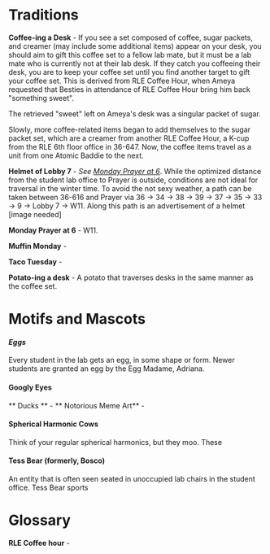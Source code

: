 # Traditions
**Coffee-ing a Desk** - 
If you see a set composed of coffee, sugar packets, and creamer (may include some additional items) appear on your desk, you should aim to gift this coffee set to a fellow lab mate, but it must be a lab mate who is currently not at their lab desk. If they catch you coffeeing their desk, you are to keep your coffee set until you find another target to gift your coffee set. This is derived from RLE Coffee Hour, when Ameya requested that Besties in attendance of RLE Coffee Hour bring him back "something sweet". 

The retrieved "sweet" left on Ameya's desk was a singular packet of sugar.

Slowly, more coffee-related items began to add themselves to the sugar packet set, which are a creamer from another RLE Coffee Hour, a K-cup from the RLE 6th floor office in 36-647. Now, the coffee items travel as a unit from one Atomic Baddie to the next.

**Helmet of Lobby 7** - *See [Monday Prayer at 6](#monday-prayer-at-6)*. While the optimized distance from the student lab office to Prayer is outside, conditions are not ideal for traversal in the winter time. To avoid the not sexy weather, a path can be taken between 36-616 and Prayer via 36 → 34 → 38 → 39 → 37 → 35 → 33 → 9 → Lobby 7 → W11. Along this path is an advertisement of a helmet  [image needed]

**Monday Prayer at 6** - W11.

**Muffin Monday** - 

**Taco Tuesday** - 

**Potato-ing a desk** - A potato that traverses desks in the same manner as the coffee set.

# Motifs and Mascots
#### *Eggs*
Every student in the lab gets an egg, in some shape or form. Newer students are granted an egg by the Egg Madame, Adriana.
#### Googly Eyes
** Ducks ** -
** Notorious Meme Art** - 
#### Spherical Harmonic Cows
Think of your regular spherical harmonics, but they moo. These 

#### Tess Bear (formerly, Bosco)
An entity that is often seen seated in unoccupied lab chairs in the student office. Tess Bear sports 

# Glossary
**RLE Coffee hour** - 
